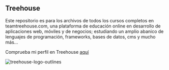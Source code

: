 ## Treehouse

Este repositorio es para los archivos de todos los cursos completos en teamtreehouse.com, una plataforma de educación online en desarrollo de aplicaciones web, móviles y de negocios; estudiando un amplio abanico de lenguajes de programación, frameworks, bases de datos, cms y mucho más...

Comprueba mi perfil en Treehouse [aquí](https://teamtreehouse.com/hectormenduia)

![treehouse-logo-outlines](https://cloud.githubusercontent.com/assets/6217351/13035873/f7667f54-d359-11e5-8b89-ed69b1085b57.png)